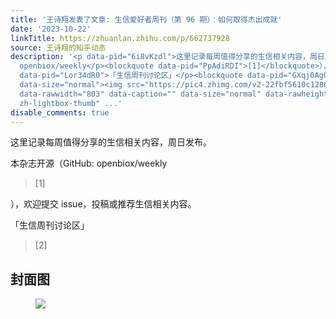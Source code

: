 ```yaml
---
title: '王诗翔发表了文章: 生信爱好者周刊（第 96 期）：如何取得杰出成就'
date: '2023-10-22'
linkTitle: https://zhuanlan.zhihu.com/p/662737928
source: 王诗翔的知乎动态
description: '<p data-pid="6i8vKzdl">这里记录每周值得分享的生信相关内容，周日发布。</p><p data-pid="dneff0dv">本杂志开源（GitHub:
  openbiox/weekly</p><blockquote data-pid="PpAdiRDI">[1]</blockquote>），欢迎提交 issue，投稿或推荐生信相关内容。<p
  data-pid="Lor34dR0">「生信周刊讨论区」</p><blockquote data-pid="GXqj0Ag0">[2]</blockquote><h2>封面图</h2><p></p><figure
  data-size="normal"><img src="https://pic4.zhimg.com/v2-22fbf5610c128637ee22b68eb4da955f_1440w.jpg"
  data-rawwidth="803" data-caption="" data-size="normal" data-rawheight="529" class="origin_image
  zh-lightbox-thumb" ...'
disable_comments: true
---
```

<p data-pid="6i8vKzdl">这里记录每周值得分享的生信相关内容，周日发布。</p><p data-pid="dneff0dv">本杂志开源（GitHub: openbiox/weekly</p><blockquote data-pid="PpAdiRDI">[1]</blockquote>），欢迎提交 issue，投稿或推荐生信相关内容。<p data-pid="Lor34dR0">「生信周刊讨论区」</p><blockquote data-pid="GXqj0Ag0">[2]</blockquote><h2>封面图</h2><p></p><figure data-size="normal"><img src="https://pic4.zhimg.com/v2-22fbf5610c128637ee22b68eb4da955f_1440w.jpg" data-rawwidth="803" data-caption="" data-size="normal" data-rawheight="529" class="origin_image zh-lightbox-thumb" ...